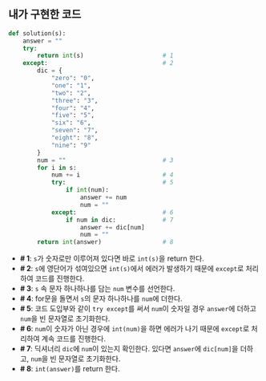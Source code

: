 ## 내가 구현한 코드
```python
def solution(s):
    answer = ""
    try:
        return int(s)                      # 1
    except:                                # 2
        dic = {
            "zero": "0",
            "one": "1",
            "two": "2",
            "three": "3",
            "four": "4",
            "five": "5",
            "six": "6",
            "seven": "7",
            "eight": "8",
            "nine": "9"      
        }
        num = ""                           # 3
        for i in s:
            num += i                       # 4
            try:                           # 5
                if int(num):
                    answer += num
                    num = ""
            except:                        # 6
                if num in dic:             # 7
                    answer += dic[num]
                    num = ""
        return int(answer)                 # 8
```
* **# 1**: `s`가 숫자로만 이루어져 있다면 바로 `int(s)`을 return 한다.
* **# 2**: `s`에 영단어가 섞여있으면 `int(s)`에서 에러가 발생하기 때문에 `except`로 처리하여 코드를 진행한다.
* **# 3**: `s` 속 문자 하나하나를 담는 `num` 변수를 선언한다.
* **# 4**: for문을 돌면서 `s`의 문자 하나하나를 `num`에 더한다.
* **# 5**: 코드 도입부와 같이 `try except`를 써서 `num`이 숫자일 경우 `answer`에 더하고 `num`을 빈 문자열로 초기화한다.
* **# 6**: `num`이 숫자가 아닌 경우에 `int(num)`을 하면 에러가 나기 때문에 `except`로 처리하여 계속 코드를 진행한다.
* **# 7**: 딕셔너리 `dic`에 `num`이 있는지 확인한다. 있다면 `answer`에 `dic[num]`을 더하고, `num`을 빈 문자열로 초기화한다.
* **# 8**: `int(answer)`를 return 한다.

<br><br><br>





















